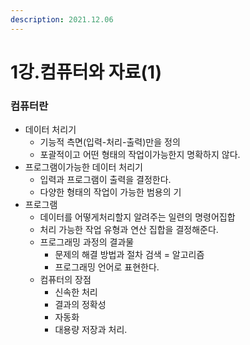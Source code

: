 ```yaml
---
description: 2021.12.06
---
```


# 1강.컴퓨터와 자료(1)

### 컴퓨터란

* 데이터 처리기
  * 기능적 측면(입력-처리-출력)만을 정의
  * 포괄적이고 어떤 형태의 작업이가능한지 명확하지 않다.
* 프로그램이가능한 데이터 처리기
  * 입력과 프로그램이 출력을 결정한다. &#x20;
  * 다양한 형태의 작업이 가능한 범용의 기 &#x20;
* 프로그램
  * 데이터를 어떻게처리할지 알려주는 일련의 명령어집합
  * 처리 가능한 작업 유형과 연산 집합을 결정해준다.
  * 프로그래밍 과정의 결과물
    * 문제의 해결 방법과 절차 검색 = 알고리즘
    * 프로그래밍 언어로 표현한다.  &#x20;
  * 컴퓨터의 장점
    * 신속한 처리
    * 결과의 정확성
    * 자동화
    * 대용량 저장과 처리.&#x20;

